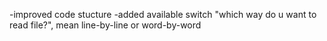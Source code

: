 -improved code stucture
-added available switch "which way do u want to read file?", mean line-by-line or word-by-word